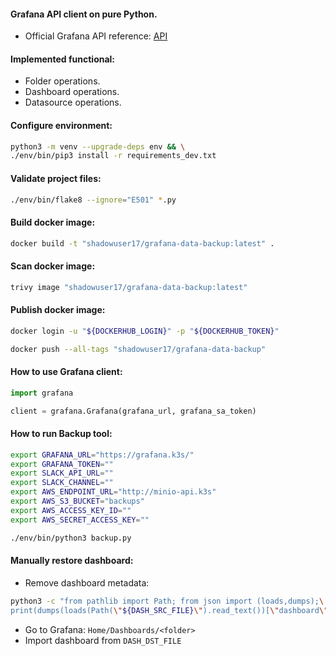 #### Grafana API client on pure Python.
- Official Grafana API reference: [API](https://grafana.com/docs/grafana/latest/developers/http_api/)

#### Implemented functional:
- Folder operations.
- Dashboard operations.
- Datasource operations.

#### Configure environment:
```bash
python3 -m venv --upgrade-deps env && \
./env/bin/pip3 install -r requirements_dev.txt
```

#### Validate project files:
```bash
./env/bin/flake8 --ignore="E501" *.py
```

#### Build docker image:
```bash
docker build -t "shadowuser17/grafana-data-backup:latest" .
```

#### Scan docker image:
```bash
trivy image "shadowuser17/grafana-data-backup:latest"
```

#### Publish docker image:
```bash
docker login -u "${DOCKERHUB_LOGIN}" -p "${DOCKERHUB_TOKEN}"
```
```bash
docker push --all-tags "shadowuser17/grafana-data-backup"
```

#### How to use Grafana client:
```python
import grafana

client = grafana.Grafana(grafana_url, grafana_sa_token)
```

#### How to run Backup tool:
```bash
export GRAFANA_URL="https://grafana.k3s/"
export GRAFANA_TOKEN=""
export SLACK_API_URL=""
export SLACK_CHANNEL=""
export AWS_ENDPOINT_URL="http://minio-api.k3s"
export AWS_S3_BUCKET="backups"
export AWS_ACCESS_KEY_ID=""
export AWS_SECRET_ACCESS_KEY=""
```
```bash
./env/bin/python3 backup.py
```

#### Manually restore dashboard:
- Remove dashboard metadata:
```bash
python3 -c "from pathlib import Path; from json import (loads,dumps);\
print(dumps(loads(Path(\"${DASH_SRC_FILE}\").read_text())[\"dashboard\"]))" > "${DASH_DST_FILE}"
```
- Go to Grafana: `Home/Dashboards/<folder>`
- Import dashboard from `DASH_DST_FILE`
